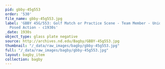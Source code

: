 ```yaml
---
pid: gbby-45g553
order: '530'
file_name: gbby-45g553.jpg
label: 'GBBY 45G/553: Golf Match or Practice Scene - Team Member - Unidentified -
  Posed Action - c1930s'
_date: 1930s
object_type: glass plate negative
source: http://archives.nd.edu/Bagby/GBBY-45g553.jpg
thumbnail: "/_data/raw_images/bagby/gbby-45g553.jpg"
full: "/_data/raw_images/bagby/gbby-45g553.jpg"
layout: bagby_item
collection: bagby
---
```

